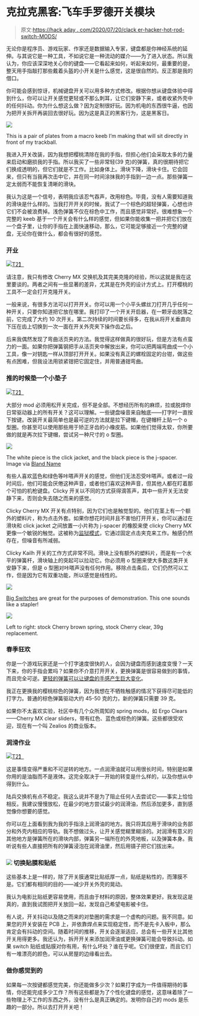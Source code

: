 # 克拉克黑客:飞车手罗德开关模块

> 原文:[https://hack aday . com/2020/07/20/clack er-hacker-hot-rod-switch-MODS/](https://hackaday.com/2020/07/20/clacker-hacker-hot-rod-switch-mods/)

无论你是程序员、游戏玩家、作家还是数据输入专家，键盘都是你神经系统的延伸。与其说它是一种工具，不如说它是一种流动的媒介——为了进入状态。所以我认为，你应该深深地关心你的键盘——它看起来如何，听起来如何，最重要的是，整天用手指敲打那些戴着头盔的小开关是什么感觉，这是很自然的。反正那是我的借口。

你可能会感到惊讶，机械键盘开关可以用多种方式修改。根据你想从键盘体验中得到什么，你可以让开关感觉更轻或不那么刺耳，让它们安静下来，或者收紧外壳中的任何抖动。你为什么想这么做？因为定制很好玩。因为机电的东西很牛逼，也因为把开关拆开再装回去很好玩。因为这是真正的黑客行为，这是黑客日。

[![](../Images/483ed83a08eff4537ac56c9a81485374.png)](https://hackaday.com/wp-content/uploads/2020/06/tester-plate.jpg)

This is a pair of plates from a macro keeb I’m making that will sit directly in front of my trackball.

我进入开关改装，因为我想把樱桃清除在我的手指，但担心他们会采取太多的力量来启动和磨损我的手指。所以我买了一些非常轻(39 克)的弹簧，真的很期待把它们换成透明的，但它们就是不工作。比如身体上。滑块下降，滑块卡住。它会回来，但只有当我再次击中它，并在同一时间涂抹我的手指到一边一点。那些弹簧一定太弱而不能恢复清晰的滑块。

我认为这是一个信号，表明我应该忍气吞声，改用棕色。毕竟，没有人需要知道我的滑块是什么样的。当我打开开关的时候，我试了一个棕色的超轻弹簧，心想也许它们不会被浪费掉。浅色弹簧不仅在棕色中工作，而且感觉非常好。很难想象一个完整的 keeb 基于一个开关会有什么样的感觉，但如果你能收集一把并把它们放在一个盘子里，让你的手指在上面快速移动，那么，它可能足够接近一个完整的键盘，无论你在做什么，都会有很好的感觉。

### 开业

[![](../Images/e8bff3ddb7942d2ff2f6b2cb9f6630cc.png)T2】](https://hackaday.com/wp-content/uploads/2020/06/switch-openers.png)

请注意，我只有修改 Cherry MX 交换机及其完美克隆的经验，所以这就是我在这里要谈的。两者之间有一些显著的差异，尤其是在外壳的设计方式上。打开樱桃的工具不一定会打开克隆开关。

一般来说，有很多方法可以打开开关。你可以用一个小平头螺丝刀打开几乎任何一种开关，只要你知道把它放在哪里。我打印了一个开关开启器，在一颗牙齿脱落之前，它完成了大约 10 次开关。第二次持续的时间要长得多，在我从将开关垂直向下压在齿上切换到一次一面在开关外壳夹下操作齿之后。

后来我偶然发现了弯曲活页夹的方法。我觉得这样做真的很好玩，但是方法有点蛮力的一面。如果你把弹簧钢把手从活页夹中解放出来，你可以把两端弯曲成一个小工具，像一对钥匙一样从顶部打开开关。如果没有真正的螺栓固定的台钳，做这些有点困难，但我设法用锁紧钳把它固定住，并用普通钳弯曲。

### 推的时候垫一个小垫子

[![](../Images/24253af6cc266be048c28f746f276850.png)T2】](https://hackaday.com/wp-content/uploads/2020/06/rubbers.png)

大部分 mod 必须用松开关完成，但不是全部。不想经历所有的麻烦，拉或脱焊你日常驱动器上的所有开关？这可以理解。一些键盘噪音来自触底——打字时一直按下按键。改装开关最简单也是最可逆的方法就是拉下键帽，在键帽杆上贴一个 o 型圈。你甚至可以使用那些用于矫正牙齿的小橡皮筋。如果他们觉得太软，你所要做的就是再次拉下键帽，尝试另一种尺寸的 o 型圈。

[![](../Images/02216272ed84feea249e99f546c3f19e.png)](https://hackaday.com/wp-content/uploads/2020/06/j-spacer.jpg)

The white piece is the click jacket, and the black piece is the j-spacer. Image via [Bland Name](https://blandname.com/2017/01/01/outemu-blue-jailhouse-mod/)

有些人喜欢蓝色和绿色等咔嗒声开关的感觉，但他们无法忍受咔嗒声。或者过一段时间后，他们可能会厌倦这种声音，或者他们喜欢这种声音，但其他人都在盯着那个可怕的机枪键盘。Clicky 开关以不同的方式获得滴答声，其中一些开关无法安静下来，否则会失去随之而来的感觉。

Clicky Cherry MX 开关有点特别，因为它们也是触觉型的。他们在茎上有一个额外的塑料片，称为点击外套。如果你想花时间并且不害怕打开开关，你可以通过在滑块和 click jacket 之间放置一小片称为 j-spacer 的橡胶来使 clicky Cherry MX 更像一个敏锐的触觉。这被称为[监狱模式](https://blandname.com/2017/01/01/outemu-blue-jailhouse-mod/)，它通过固定点击夹克来工作。触感仍然存在，但噪音有所减弱。

Clicky Kailh 开关的工作方式非常不同。滑块上没有额外的塑料片，而是有一个水平的弹簧杆，滑块轴上的突起可以拉动它。你必须用 o 型圈来使大多数这类开关安静下来，但是 o 型圈对咔嗒声没有任何作用。移除点击条后，它们仍然可以工作，但是因为它有双重功能，所以感觉是线性的。

[![](../Images/15bf5c3bb0496fe2b04a494e8673e3e1.png)](https://hackaday.com/wp-content/uploads/2020/06/NK-big-switch.gif)

[Big Switches](https://novelkeys.xyz/products/the-big-switch-series) are great for the purposes of demonstration. This one sounds like a stapler!

[![](../Images/24f46d7bb21c5318c693f6b516117d07.png)](https://hackaday.com/wp-content/uploads/2020/06/brown-clear-39g-springs.jpg)

Left to right: stock Cherry brown spring, stock Cherry clear, 39g replacement.

### 春季狂欢

你是一个游戏玩家还是一个打字速度很快的人，会因为键盘而感到速度变慢？一天下来，你的手指会累吗？如果你不介意打开开关，更换弹簧是很容易做到的事情，而且完全可逆。[更轻的弹簧可以让键盘的手感产生巨大变化](https://imgur.com/a/RJqM4)。

我正在更换我的樱桃棕色的弹簧，因为我想在不牺牲触感的情况下获得尽可能低的打字力。普通的棕色弹簧驱动大约 45-50 克的力，新的弹簧只需要 39 克。

如果你不太喜欢实验，社区中有几个众所周知的 spring mods，如 Ergo Clears——Cherry MX clear sliders，带有红色、蓝色或棕色的弹簧。这些都很受欢迎，现在有一个叫 Zealios 的商业版本。

### 润滑作业

[![](../Images/22d0a941d0d994ef5d5e7b1f1c38bfd6.png)T2】](https://hackaday.com/wp-content/uploads/2020/06/lube-job.png)

这是事情变得严重和不可逆转的地方。一点润滑油就可以用很长时间，特别是如果你用的是油脂而不是液体。这完全取决于一开始的转变是什么样的，以及你想从中得到什么。

陆兵交换机有点不稳定。我这么说并不是为了阻止任何人去尝试它——事实上恰恰相反。我建议慢慢放松，在最少的地方尝试最少的润滑油，然后添加更多，直到感觉像你想要的感觉。

你可以在上面看到我为我的手指涂上润滑油的地方。我只将其应用于滑块的业务部分和外壳内相应的导轨。我不想做过头，让开关感觉糊里糊涂的。对润滑有意义的其他地方是弹簧所在的滑块内部，弹簧另一端所在的外壳地板，以及弹簧本身。我听说有些人直接把所有的弹簧浸泡在润滑油里，然后用镊子把它们拔出来。

### [![](../Images/c86f4dae3dbffad7d0110de34bb46b12.png)](https://hackaday.com/wp-content/uploads/2020/06/switch-films-cropped.png) 切换贴膜和贴纸

这些基本上是一样的，除了开关膜通常比贴纸厚一点，贴纸是粘性的，而薄膜不是。它们都有相同的目的——减少开关外壳的晃动。

我认为电影比贴纸更容易使用，而且由于材料的原因，整体效果更好。我发现这是真的，直到我试图把开关放回一起，发现自己希望电影被卡住。

有人说，开关抖动以及随之而来的对垫圈的需求是一个虚构的问题。我不同意。如果您的开关安装在 PCB 上，并依靠焊点来实现稳定性，而不是先卡入板中，那么肯定会有抖动的空间。随着时间的推移，开关会逐渐适应，总会有一些开关比其他开关用得更多。我还认为，拆开开关来添加润滑油或更换弹簧可能会导致抖动。如果 switch 贴纸或贴膜对你有用，有什么坏处？谁在乎呢。它们很便宜，而且它们有一堆漂亮的颜色，可以从房屋的边缘看出去。

### 做你感觉到的

如果每一次按键都感觉完美，你还能做多少次？如果打字成为一件值得期待的事情，你还能完成多少工作？所有这些都是为了个性化键盘的感觉，这意味着除了一些物理上不工作的东西之外，没有什么是真正确定的。发明你自己的 mods 是乐趣的一部分。所以去打开开关吧！